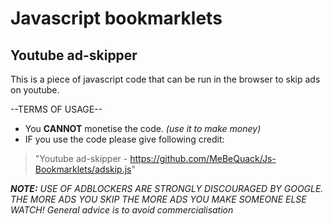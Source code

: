 # Javascript bookmarklets
## Youtube ad-skipper

This is a piece of javascript code that can be run in the browser to skip ads on youtube.

  --TERMS OF USAGE--
- You __CANNOT__ monetise the code. *(use it to make money)*
- IF you use the code please give following credit:
>"Youtube ad-skipper - https://github.com/MeBeQuack/Js-Bookmarklets/adskip.js"

*__NOTE:__ USE OF ADBLOCKERS ARE STRONGLY DISCOURAGED BY GOOGLE.
THE MORE ADS YOU SKIP THE MORE ADS YOU MAKE SOMEONE ELSE WATCH!
General advice is to avoid commercialisation*
